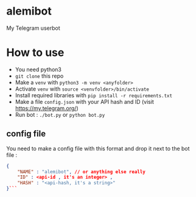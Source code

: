 # alemibot
My Telegram userbot

# How to use
* You need python3
* `git clone` this repo
* Make a `venv` with `python3 -m venv <anyfolder>`
* Activate `venv` with `source <venvfolder>/bin/activate`
* Install required libraries with `pip install -r requirements.txt`
* Make a file `config.json` with your API hash and ID (visit https://my.telegram.org/)
* Run bot : `./bot.py` or `python bot.py`

## config file
You need to make a config file with this format and drop it next to the bot file :
```json
{
	"NAME" : "alemibot", // or anything else really
	"ID" : <api-id , it's an integer> ,
	"HASH" : "<api-hash, it's a string>"
}```
